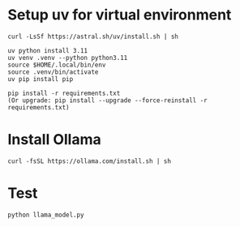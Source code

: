 
# Setup uv for virtual environment

```curl -LsSf https://astral.sh/uv/install.sh | sh```

```
uv python install 3.11
uv venv .venv --python python3.11
source $HOME/.local/bin/env
source .venv/bin/activate
uv pip install pip
```

```
pip install -r requirements.txt
(Or upgrade: pip install --upgrade --force-reinstall -r requirements.txt)
```

# Install Ollama

```curl -fsSL https://ollama.com/install.sh | sh```

# Test

```python llama_model.py```